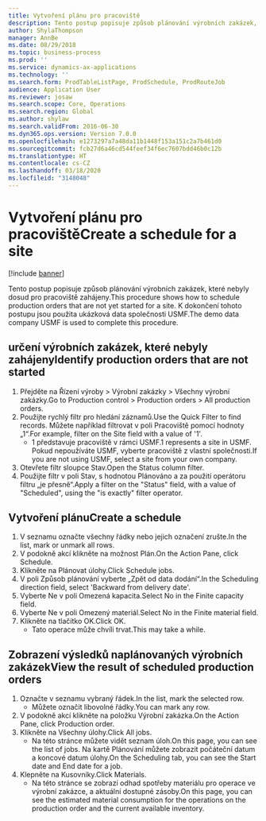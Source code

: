 ```yaml
---
title: Vytvoření plánu pro pracoviště
description: Tento postup popisuje způsob plánování výrobních zakázek, které nebyly dosud pro pracoviště zahájeny.
author: ShylaThompson
manager: AnnBe
ms.date: 08/29/2018
ms.topic: business-process
ms.prod: ''
ms.service: dynamics-ax-applications
ms.technology: ''
ms.search.form: ProdTableListPage, ProdSchedule, ProdRouteJob
audience: Application User
ms.reviewer: josaw
ms.search.scope: Core, Operations
ms.search.region: Global
ms.author: shylaw
ms.search.validFrom: 2016-06-30
ms.dyn365.ops.version: Version 7.0.0
ms.openlocfilehash: e1273297a7a48da11b1448f153a151c2a7b461d0
ms.sourcegitcommit: fcb27d6a46cd544feef34f6ec7607bdd46b0c12b
ms.translationtype: HT
ms.contentlocale: cs-CZ
ms.lasthandoff: 03/18/2020
ms.locfileid: "3148048"
---
```

# <a name="create-a-schedule-for-a-site"></a><span data-ttu-id="354f3-103">Vytvoření plánu pro pracoviště</span><span class="sxs-lookup"><span data-stu-id="354f3-103">Create a schedule for a site</span></span>

[!include [banner](../../includes/banner.md)]

<span data-ttu-id="354f3-104">Tento postup popisuje způsob plánování výrobních zakázek, které nebyly dosud pro pracoviště zahájeny.</span><span class="sxs-lookup"><span data-stu-id="354f3-104">This procedure shows how to schedule production orders that are not yet started for a site.</span></span>  <span data-ttu-id="354f3-105">K dokončení tohoto postupu jsou použita ukázková data společnosti USMF.</span><span class="sxs-lookup"><span data-stu-id="354f3-105">The demo data company USMF is used to complete this procedure.</span></span>


## <a name="identify-production-orders-that-are-not-started"></a><span data-ttu-id="354f3-106">určení výrobních zakázek, které nebyly zahájeny</span><span class="sxs-lookup"><span data-stu-id="354f3-106">Identify production orders that are not started</span></span>
1. <span data-ttu-id="354f3-107">Přejděte na Řízení výroby > Výrobní zakázky > Všechny výrobní zakázky.</span><span class="sxs-lookup"><span data-stu-id="354f3-107">Go to Production control > Production orders > All production orders.</span></span>
2. <span data-ttu-id="354f3-108">Použijte rychlý filtr pro hledání záznamů.</span><span class="sxs-lookup"><span data-stu-id="354f3-108">Use the Quick Filter to find records.</span></span> <span data-ttu-id="354f3-109">Můžete například filtrovat v poli Pracoviště pomocí hodnoty „1“.</span><span class="sxs-lookup"><span data-stu-id="354f3-109">For example, filter on the Site field with a value of '1'.</span></span>
    * <span data-ttu-id="354f3-110">1 představuje pracoviště v rámci USMF.</span><span class="sxs-lookup"><span data-stu-id="354f3-110">1 represents a site in USMF.</span></span> <span data-ttu-id="354f3-111">Pokud nepoužíváte USMF, vyberte pracoviště z vlastní společnosti.</span><span class="sxs-lookup"><span data-stu-id="354f3-111">If you are not using USMF, select a site from your own company.</span></span>  
3. <span data-ttu-id="354f3-112">Otevřete filtr sloupce Stav.</span><span class="sxs-lookup"><span data-stu-id="354f3-112">Open the Status column filter.</span></span>
4. <span data-ttu-id="354f3-113">Použijte filtr v poli Stav, s hodnotou Plánováno a za použití operátoru filtru „je přesně“.</span><span class="sxs-lookup"><span data-stu-id="354f3-113">Apply a filter on the "Status" field, with a value of "Scheduled", using the "is exactly" filter operator.</span></span>

## <a name="create-a-schedule"></a><span data-ttu-id="354f3-114">Vytvoření plánu</span><span class="sxs-lookup"><span data-stu-id="354f3-114">Create a schedule</span></span>
1. <span data-ttu-id="354f3-115">V seznamu označte všechny řádky nebo jejich označení zrušte.</span><span class="sxs-lookup"><span data-stu-id="354f3-115">In the list, mark or unmark all rows.</span></span>
2. <span data-ttu-id="354f3-116">V podokně akcí klikněte na možnost Plán.</span><span class="sxs-lookup"><span data-stu-id="354f3-116">On the Action Pane, click Schedule.</span></span>
3. <span data-ttu-id="354f3-117">Klikněte na Plánovat úlohy.</span><span class="sxs-lookup"><span data-stu-id="354f3-117">Click Schedule jobs.</span></span>
4. <span data-ttu-id="354f3-118">V poli Způsob plánování vyberte „Zpět od data dodání“.</span><span class="sxs-lookup"><span data-stu-id="354f3-118">In the Scheduling direction field, select 'Backward from delivery date'.</span></span>
5. <span data-ttu-id="354f3-119">Vyberte Ne v poli Omezená kapacita.</span><span class="sxs-lookup"><span data-stu-id="354f3-119">Select No in the Finite capacity field.</span></span>
6. <span data-ttu-id="354f3-120">Vyberte Ne v poli Omezený materiál.</span><span class="sxs-lookup"><span data-stu-id="354f3-120">Select No in the Finite material field.</span></span>
7. <span data-ttu-id="354f3-121">Klikněte na tlačítko OK.</span><span class="sxs-lookup"><span data-stu-id="354f3-121">Click OK.</span></span>
    * <span data-ttu-id="354f3-122">Tato operace může chvíli trvat.</span><span class="sxs-lookup"><span data-stu-id="354f3-122">This may take a while.</span></span>  

## <a name="view-the-result-of-scheduled-production-orders"></a><span data-ttu-id="354f3-123">Zobrazení výsledků naplánovaných výrobních zakázek</span><span class="sxs-lookup"><span data-stu-id="354f3-123">View the result of scheduled production orders</span></span>
1. <span data-ttu-id="354f3-124">Označte v seznamu vybraný řádek.</span><span class="sxs-lookup"><span data-stu-id="354f3-124">In the list, mark the selected row.</span></span>
    * <span data-ttu-id="354f3-125">Můžete označit libovolné řádky.</span><span class="sxs-lookup"><span data-stu-id="354f3-125">You can mark any row.</span></span>  
2. <span data-ttu-id="354f3-126">V podokně akcí klikněte na položku Výrobní zakázka.</span><span class="sxs-lookup"><span data-stu-id="354f3-126">On the Action Pane, click Production order.</span></span>
3. <span data-ttu-id="354f3-127">Klikněte na Všechny úlohy.</span><span class="sxs-lookup"><span data-stu-id="354f3-127">Click All jobs.</span></span>
    * <span data-ttu-id="354f3-128">Na této stránce můžete vidět seznam úloh.</span><span class="sxs-lookup"><span data-stu-id="354f3-128">On this page, you can see the list of jobs.</span></span> <span data-ttu-id="354f3-129">Na kartě Plánování můžete zobrazit počáteční datum a koncové datum úlohy.</span><span class="sxs-lookup"><span data-stu-id="354f3-129">On the Scheduling tab, you can see the Start date and End date for a job.</span></span>  
4. <span data-ttu-id="354f3-130">Klepněte na Kusovníky.</span><span class="sxs-lookup"><span data-stu-id="354f3-130">Click Materials.</span></span>
    * <span data-ttu-id="354f3-131">Na této stránce se zobrazí odhad spotřeby materiálu pro operace ve výrobní zakázce, a aktuální dostupné zásoby.</span><span class="sxs-lookup"><span data-stu-id="354f3-131">On this page, you can see the estimated material consumption for the operations on the production order and the current available inventory.</span></span>  

